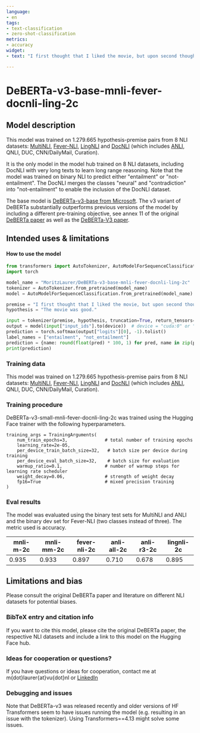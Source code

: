 ```yaml
---
language: 
- en
tags:
- text-classification
- zero-shot-classification
metrics:
- accuracy
widget:
- text: "I first thought that I liked the movie, but upon second thought it was actually disappointing. [SEP] The movie was good."

---
```

# DeBERTa-v3-base-mnli-fever-docnli-ling-2c
## Model description
This model was trained on 1.279.665 hypothesis-premise pairs from 8 NLI datasets: [MultiNLI](https://huggingface.co/datasets/multi_nli), [Fever-NLI](https://github.com/easonnie/combine-FEVER-NSMN/blob/master/other_resources/nli_fever.md), [LingNLI](https://arxiv.org/abs/2104.07179) and [DocNLI](https://arxiv.org/pdf/2106.09449.pdf) (which includes [ANLI](https://github.com/facebookresearch/anli), QNLI, DUC, CNN/DailyMail, Curation). 

It is the only model in the model hub trained on 8 NLI datasets, including DocNLI with very long texts to learn long range reasoning. Note that the model was trained on binary NLI to predict either "entailment" or "not-entailment". The DocNLI merges the classes "neural" and "contradiction" into "not-entailment" to enable the inclusion of the DocNLI dataset. 

The base model is [DeBERTa-v3-base from Microsoft](https://huggingface.co/microsoft/deberta-v3-base). The v3 variant of DeBERTa substantially outperforms previous versions of the model by including a different pre-training objective, see annex 11 of the original [DeBERTa paper](https://arxiv.org/pdf/2006.03654.pdf) as well as the [DeBERTa-V3 paper](https://arxiv.org/abs/2111.09543). 

## Intended uses & limitations
#### How to use the model
```python
from transformers import AutoTokenizer, AutoModelForSequenceClassification
import torch

model_name = "MoritzLaurer/DeBERTa-v3-base-mnli-fever-docnli-ling-2c"
tokenizer = AutoTokenizer.from_pretrained(model_name)
model = AutoModelForSequenceClassification.from_pretrained(model_name)

premise = "I first thought that I liked the movie, but upon second thought it was actually disappointing."
hypothesis = "The movie was good."

input = tokenizer(premise, hypothesis, truncation=True, return_tensors="pt")
output = model(input["input_ids"].to(device))  # device = "cuda:0" or "cpu"
prediction = torch.softmax(output["logits"][0], -1).tolist()
label_names = ["entailment", "not_entailment"]
prediction = {name: round(float(pred) * 100, 1) for pred, name in zip(prediction, label_names)}
print(prediction)
```
### Training data
This model was trained on 1.279.665 hypothesis-premise pairs from 8 NLI datasets: [MultiNLI](https://huggingface.co/datasets/multi_nli), [Fever-NLI](https://github.com/easonnie/combine-FEVER-NSMN/blob/master/other_resources/nli_fever.md), [LingNLI](https://arxiv.org/abs/2104.07179) and [DocNLI](https://arxiv.org/pdf/2106.09449.pdf) (which includes [ANLI](https://github.com/facebookresearch/anli), QNLI, DUC, CNN/DailyMail, Curation).

### Training procedure
DeBERTa-v3-small-mnli-fever-docnli-ling-2c was trained using the Hugging Face trainer with the following hyperparameters.
```
training_args = TrainingArguments(
    num_train_epochs=3,              # total number of training epochs
    learning_rate=2e-05,
    per_device_train_batch_size=32,   # batch size per device during training
    per_device_eval_batch_size=32,    # batch size for evaluation
    warmup_ratio=0.1,                # number of warmup steps for learning rate scheduler
    weight_decay=0.06,               # strength of weight decay
    fp16=True                        # mixed precision training
)
```
### Eval results
The model was evaluated using the binary test sets for MultiNLI and ANLI and the binary dev set for Fever-NLI (two classes instead of three). The metric used is accuracy.

mnli-m-2c | mnli-mm-2c | fever-nli-2c | anli-all-2c | anli-r3-2c | lingnli-2c
---------|----------|---------|----------|----------|------
0.935 | 0.933 | 0.897 | 0.710 | 0.678 |  0.895


## Limitations and bias
Please consult the original DeBERTa paper and literature on different NLI datasets for potential biases. 

### BibTeX entry and citation info
If you want to cite this model, please cite the original DeBERTa paper, the respective NLI datasets and include a link to this model on the Hugging Face hub. 

### Ideas for cooperation or questions?
If you have questions or ideas for cooperation, contact me at m{dot}laurer{at}vu{dot}nl or [LinkedIn](https://www.linkedin.com/in/moritz-laurer/)

### Debugging and issues
Note that DeBERTa-v3 was released recently and older versions of HF Transformers seem to have issues running the model (e.g. resulting in an issue with the tokenizer). Using Transformers==4.13 might solve some issues. 